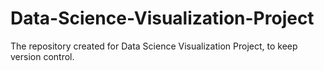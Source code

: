 # Data-Science-Visualization-Project
The repository created for Data Science Visualization Project, to keep version control.
